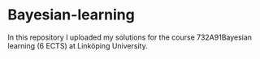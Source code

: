 # Bayesian-learning
In this repository I uploaded my solutions for the course 732A91Bayesian learning (6 ECTS) at Linköping University.

